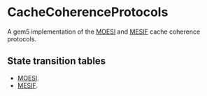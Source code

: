 # CacheCoherenceProtocols

A gem5 implementation of the [MOESI](https://en.wikipedia.org/wiki/MOESI_protocol) and [MESIF](https://en.wikipedia.org/wiki/MESIF_protocol) cache coherence protocols.

## State transition tables

- [MOESI](https://docs.google.com/spreadsheets/d/1-nLFkF0Jk6ai1gBenmK5gIZ3zSlipo5xz-CEE2dG_FI/edit?usp=sharing).
- [MESIF](https://docs.google.com/spreadsheets/d/1SAamNLXpjVJxH0q-scm6oz3LbiWPd4M8ccVo1Yu6iyU/edit?usp=sharing).
